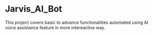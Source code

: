 # Jarvis_AI_Bot
This project covers basic to advance functionalities automated using AI voice assistance feature in more intereactive way. 
